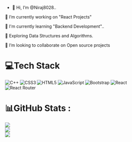 
- 👋 Hi, I’m @Niraj8028..

🔭 I’m currently working on "React Projects"

🗼 I'm currently learning "Backend Development"..

🌱 Exploring Data Structures and Algorithms.

👯 I’m looking to collaborate on Open source projects


# 💻Tech Stack
![C++](https://img.shields.io/badge/c++-%2300599C.svg?style=plastic&logo=c%2B%2B&logoColor=white) ![CSS3](https://img.shields.io/badge/css3-%231572B6.svg?style=plastic&logo=css3&logoColor=white) ![HTML5](https://img.shields.io/badge/html5-%23E34F26.svg?style=plastic&logo=html5&logoColor=white) ![JavaScript](https://img.shields.io/badge/javascript-%23323330.svg?style=plastic&logo=javascript&logoColor=%23F7DF1E) ![Bootstrap](https://img.shields.io/badge/bootstrap-%23563D7C.svg?style=plastic&logo=bootstrap&logoColor=white) ![React](https://img.shields.io/badge/react-%2320232a.svg?style=plastic&logo=react&logoColor=%2361DAFB) ![React Router](https://img.shields.io/badge/React_Router-CA4245?style=plastic&logo=react-router&logoColor=white)
# 📊GitHub Stats :
![](https://github-readme-stats.vercel.app/api?username=Niraj8028&theme=nightowl&hide_border=false&include_all_commits=false&count_private=false)<br/>
![](https://github-readme-streak-stats.herokuapp.com/?user=Niraj8028&theme=nightowl&hide_border=false)<br/>
![](https://github-readme-stats.vercel.app/api/top-langs/?username=Niraj8028&theme=nightowl&hide_border=false&include_all_commits=false&count_private=false&layout=compact)



